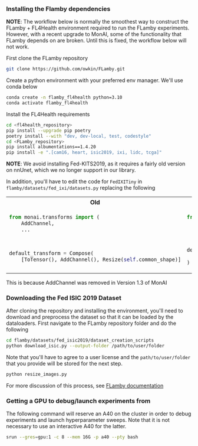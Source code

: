 ### Installing the Flamby dependencies

__NOTE__: The workflow below is normally the smoothest way to construct the FLamby + FL4Health environment required to run the FLamby experiments. However, with a recent upgrade to MonAI, some of the functionality that FLamby depends on are broken. Until this is fixed, the workflow below will not work.

First clone the FLamby repository
``` bash
git clone https://github.com/owkin/FLamby.git
```
Create a python environment with your preferred env manager. We'll use conda below
``` bash
conda create -n flamby_fl4health python=3.10
conda activate flamby_fl4health
```
Install the FL4Health requirements
``` bash
cd <fl4health_repository>
pip install --upgrade pip poetry
poetry install --with "dev, dev-local, test, codestyle"
cd <FLamby_repository>
pip install albumentations==1.4.20
pip install -e ".[cam16, heart, isic2019, ixi, lidc, tcga]"
```

__NOTE__: We avoid installing Fed-KITS2019, as it requires a fairly old version on nnUnet, which we no longer support in our library.

In addition, you'll have to edit the code for `FedIXITiny` in `flamby/datasets/fed_ixi/datasets.py` replacing the following

<table>
<tr>
<th>Old</th>
<th>New</th>
</tr>
<tr>
<td>

``` python
from monai.transforms import (
    AddChannel,
    ...
```
</td>
<td>

``` python
from monai.transforms import (
    EnsureChannelFirst,
    ...
```
</td>
</tr>
</tr>
<tr>
<td>

```python
default_transform = Compose(
    [ToTensor(), AddChannel(), Resize(self.common_shape)]
```
</td>
<td>

```python
default_transform = Compose(
    [ToTensor(), EnsureChannelFirst(channel_dim="no_channel"), Resize(self.common_shape)]
)
```
</td>
</tr>
</table>

This is because AddChannel was removed in Version 1.3 of MonAI

### Downloading the Fed ISIC 2019 Dataset

After cloning the repository and installing the environment, you'll need to download and preprocess the dataset so that it can be loaded by the dataloaders. First navigate to the FLamby repository folder and do the following
``` bash
cd flamby/datasets/fed_isic2019/dataset_creation_scripts
python download_isic.py --output-folder /path/to/user/folder
```
Note that you'll have to agree to a user license and the `path/to/user/folder` that you provide will be stored for the next step.
```bash
python resize_images.py
```
For more discussion of this process, see [FLamby documentation](https://owkin.github.io/FLamby/fed_isic.html#)

### Getting a GPU to debug/launch experiments from

The following command will reserve an A40 on the cluster in order to debug experiments and launch hyperparameter sweeps. Note that it is not necessary to use an interactive A40 for the latter.

```bash
srun --gres=gpu:1 -c 8 --mem 16G -p a40 --pty bash
```
